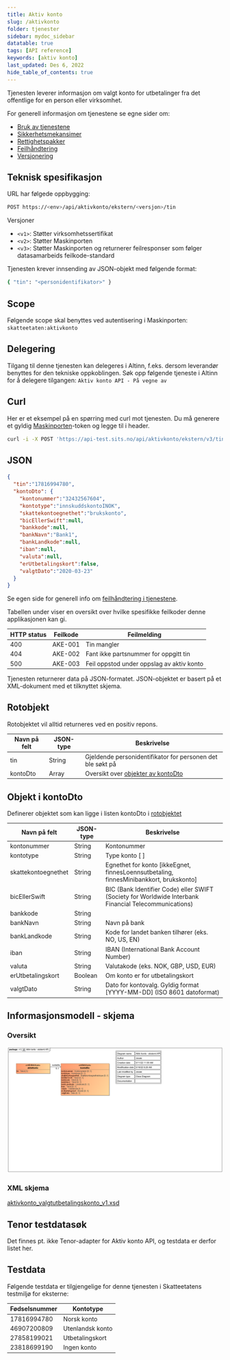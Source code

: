```yaml
---
title: Aktiv konto
slug: /aktivkonto
folder: tjenester
sidebar: mydoc_sidebar
datatable: true
tags: [API reference]
keywords: [aktiv konto]
last_updated: Des 6, 2022
hide_table_of_contents: true
---
```

<summary>Tjenesten leverer informasjon om valgt konto for utbetalinger fra det offentlige for en person eller virksomhet.</summary>

<Tabs underline={true}>
<TabItem headerText="Om tjenesten" itemKey="itemKey-1" default>

For generell informasjon om tjenestene se egne sider om:
* [Bruk av tjenestene](../om/bruk.md)
* [Sikkerhetsmekansimer](../om/sikkerhet.md)
* [Rettighetspakker](../om/rettighetspakker.md) 
* [Feilhåndtering](../om/feil.md)
* [Versjonering](../om/versjoner.md)

## Teknisk spesifikasjon
  
URL har følgede oppbygging:

```bash
POST https://<env>/api/aktivkonto/ekstern/<versjon>/tin
```
Versjoner
- `<v1>`: Støtter virksomhetssertifikat
- `<v2>`: Støtter Maskinporten
- `<v3>`: Støtter Maskinporten og returnerer feilresponser som følger datasamarbeids feilkode-standard

Tjenesten krever innsending av JSON-objekt med følgende format:
```bash
{ "tin": "<personidentifikator>" }
```
## Scope
Følgende scope skal benyttes ved autentisering i Maskinporten: `skatteetaten:aktivkonto`

## Delegering
Tilgang til denne tjenesten kan delegeres i Altinn, f.eks. dersom leverandør benyttes for den tekniske oppkoblingen. Søk opp følgende tjeneste i Altinn for å delegere tilgangen: `Aktiv konto API - På vegne av`


</TabItem>

<TabItem headerText="Eksempler" itemKey="itemKey-2">

## Curl

Her er et eksempel på en spørring med curl mot tjenesten. Du må generere et gyldig [Maskinporten](../om/sikkerhet.md)-token og legge til i header.

```bash
curl -i -X POST 'https://api-test.sits.no/api/aktivkonto/ekstern/v3/tin' -H "Authorization: Bearer <maskinporten token>" -H "Content-Type: application/json"  -d '{"tin": "<personidentifikator>"}'
```

## JSON

```json
{
  "tin":"17816994780",
  "kontoDto": {
    "kontonummer":"32432567604",
    "kontotype":"innskuddskontoINOK",
    "skattekontoegnethet":"brukskonto",
    "bicEllerSwift":null,
    "bankkode":null,
    "bankNavn":"Bank1",
    "bankLandkode":null,
    "iban":null,
    "valuta":null,
    "erUtbetalingskort":false,
    "valgtDato":"2020-03-23"
  }
}
```
</TabItem> 
<TabItem headerText="Feilkoder" itemKey="itemKey-3">

Se egen side for generell info om [feilhåndtering i tjenestene](../om/feil.md).

Tabellen under viser en oversikt over hvilke spesifikke feilkoder denne applikasjonen kan gi. 

| HTTP status | Feilkode | Feilmelding |
|-------------|----------|-------------|
| 400         | AKE-001 | Tin mangler |
| 404         | AKE-002 | Fant ikke partsnummer for oppgitt tin |
| 500         | AKE-003 | Feil oppstod under oppslag av aktiv konto |
  
</TabItem>
<TabItem headerText="Informasjonsmodell" itemKey="itemKey-4">

Tjenesten returnerer data på JSON-formatet. JSON-objektet er basert på et XML-dokument med et tilknyttet skjema.

## Rotobjekt

Rotobjektet vil alltid returneres ved en positiv repons.

| Navn på felt | JSON-type | Beskrivelse                                                |
|--------------|-----------|------------------------------------------------------------|
| tin          | String | Gjeldende personidentifikator for personen det ble søkt på |
| kontoDto     | Array | Oversikt over [objekter av kontoDto](#objekt-i-kontoDto)   |

## Objekt i kontoDto

Definerer objektet som kan ligge i listen kontoDto i [rotobjektet](#rotobjekt)

| Navn på felt | JSON-type | Beskrivelse                                                                                           |
| -------------|-----------|-------------------------------------------------------------------------------------------------------|
| kontonummer | String    | Kontonummer                                                                                            |
| kontotype | String    | Type konto [ ]                                                                                           |
| skattekontoegnethet | String    | Egnethet for konto [ikkeEgnet, finnesLoennsutbetaling, finnesMinibankkort, brukskonto]         |
| bicEllerSwift | String    | BIC (Bank Identifier Code) eller SWIFT (Society for Worldwide Interbank Financial Telecommunications)|
| bankkode | String    |                                                                                                           |
| bankNavn | String    | Navn på bank                                                                                              |
| bankLandkode | String    | Kode for landet banken tilhører (eks. NO, US, EN)                                                     |
| iban | String    | IBAN (International Bank Account Number)                                                                      |
| valuta | String    | Valutakode (eks. NOK, GBP, USD, EUR)                                                                        |
| erUtbetalingskort | Boolean   | Om konto er for utbetalingskort                                                                  |
| valgtDato | String    | Dato for kontovalg. Gyldig format [YYYY-MM-DD] (ISO 8601 datoformat)                                     |

## Informasjonsmodell - skjema

### Oversikt
[![Oversikt](../../static/download/aktivkontoekstern/aktivkonto-ekstern.png)](/download/aktivkontoekstern/aktivkonto-ekstern.png)

### XML skjema
[aktivkonto_valgtutbetalingskonto_v1.xsd](../../static/download/aktivkontoekstern/aktivkonto_valgtutbetalingskonto_v1.xsd)
  
</TabItem>
<TabItem headerText="Test" itemKey="itemKey-5">

## Tenor testdatasøk
Det finnes pt. ikke Tenor-adapter for Aktiv konto API, og testdata er derfor listet her.

## Testdata
Følgende testdata er tilgjengelige for denne tjenesten i Skatteetatens testmiljø for eksterne: 

| Fødselsnummer | Kontotype | 
|---|---|
| 17816994780 | Norsk konto |
| 46907200809 | Utenlandsk konto |
| 27858199021 | Utbetalingskort |
| 23818699190 | Ingen konto |
  
</TabItem>
</Tabs>
  
